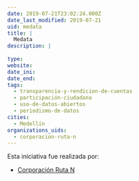 ```yaml
---
date: 2019-07-21T23:02:24.000Z
date_last_modified: 2019-07-21
uid: medata
title: |
  Medata
description: |
  
type: 
website: 
date_ini: 
date_end: 
tags:
  - transparencia-y-rendicion-de-cuentas
  - participación-ciudadana
  - uso-de-datos-abiertos
  - periodismo-de-datos
cities: 
  - Medellín
organizations_uids:
  - corporacion-ruta-n
---
```


Esta iniciativa fue realizada por:

- [Corporación Ruta N](/organizaciones/corporacion-ruta-n)
